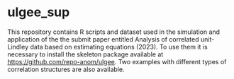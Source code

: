 # ulgee_sup

This repository contains R scripts and dataset used in the simulation and application of the the submit paper entitled Analysis of correlated unit-Lindley data based on estimating equations (2023). To use them it is necessary to install the skeleton package available at https://github.com/repo-anom/ulgee. Two examples with different types of correlation structures are also available.
